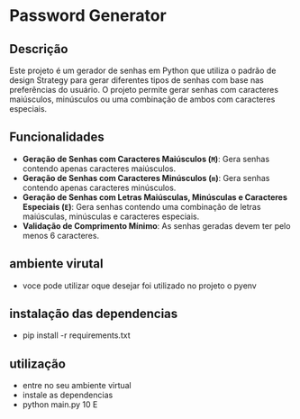 # Password Generator

## Descrição

Este projeto é um gerador de senhas em Python que utiliza o padrão de design Strategy para gerar diferentes tipos de senhas com base nas preferências do usuário. O projeto permite gerar senhas com caracteres maiúsculos, minúsculos ou uma combinação de ambos com caracteres especiais.

## Funcionalidades

- **Geração de Senhas com Caracteres Maiúsculos (`M`)**: Gera senhas contendo apenas caracteres maiúsculos.
- **Geração de Senhas com Caracteres Minúsculos (`m`)**: Gera senhas contendo apenas caracteres minúsculos.
- **Geração de Senhas com Letras Maiúsculas, Minúsculas e Caracteres Especiais (`E`)**: Gera senhas contendo uma combinação de letras maiúsculas, minúsculas e caracteres especiais.
- **Validação de Comprimento Mínimo**: As senhas geradas devem ter pelo menos 6 caracteres.

## ambiente virutal
- voce pode utilizar oque desejar foi utilizado no projeto o pyenv

## instalação das dependencias
- pip install -r requirements.txt

## utilização
- entre no seu ambiente virtual
- instale as dependencias
- python main.py 10 E
